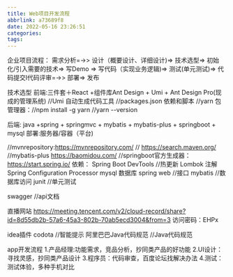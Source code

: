 ```yaml
---
title: Web项目开发流程
abbrlink: a73689f8
date: 2022-05-16 23:26:51
categories:
tags:
---
```


> 

<!-- more -->

企业项目流程：
需求分析=→>
设计（概要设计、详细设计)=>
技术选型=>
初始化/引入需要的技术=>
写Demo =>
写代码（实现业务逻辑)=>
测试(单元测试)=>
代码提交Ⅰ代码评审=→>
部署=>
发布

技术选型
前端:三件套＋React +组件库Ant Design + Umi + Ant Design Pro(现成的管理系统)
//Umi 自动生成代码工具
//packages.json 依赖和脚本
//yarn 包管理器：//npm install -g yarn //yarn --version

后端: java +spring + springmvc + mybatis + mybatis-plus + springboot + mysql
部署:服务器/容器（平台)

//mvnrepository:https://mvnrepository.com/
// https://search.maven.org/
//mybatis-plus https://baomidou.com/
//springboot官方生成器：https://start.spring.io/
依赖：
Spring Boot DevTools //热更新
Lombok 注解
Spring Configuration Processor
mysql 数据库
spring web //接口
mybatis //数据库访问
junit //单元测试

swagger //api文档

直播网站
https://meeting.tencent.com/v2/cloud-record/share?id=8d55db2b-57a6-45a3-802b-70ab5ecd3004&from=3
访问密码：EHPx


idea插件
codota //智能提示
阿里巴巴Java代码规范 //Java代码规范

app开发流程
1.产品经理:功能需求，竞品分析，抄同类产品的好功能
2.UI设计：寻找灵感，抄同类产品设计
3.程序员：代码审查，百度论坛找解决办法
4.测试：测试体验，多种手机对比
